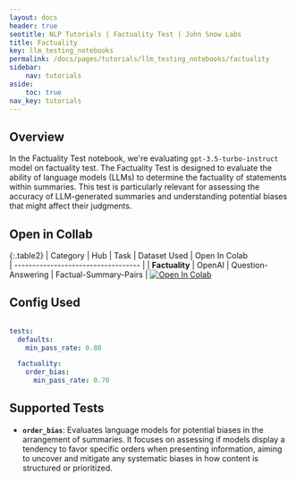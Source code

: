 ```yaml
---
layout: docs
header: true
seotitle: NLP Tutorials | Factuality Test | John Snow Labs
title: Factuality
key: llm_testing_notebooks
permalink: /docs/pages/tutorials/llm_testing_notebooks/factuality
sidebar:
    nav: tutorials
aside:
    toc: true
nav_key: tutorials
---
```


## Overview

In the Factuality Test notebook, we're evaluating `gpt-3.5-turbo-instruct` model on factuality test. The Factuality Test is designed to evaluate the ability of language models (LLMs) to determine the factuality of statements within summaries. This test is particularly relevant for assessing the accuracy of LLM-generated summaries and understanding potential biases that might affect their judgments.

## Open in Collab

{:.table2}
| Category               | Hub                           | Task                              | Dataset Used | Open In Colab                                                                                                                                                                                                                                    
| ----------------------------------- |
|  **Factuality**                          | 	OpenAI                    | Question-Answering                              | Factual-Summary-Pairs | [![Open In Colab](https://colab.research.google.com/assets/colab-badge.svg)](https://colab.research.google.com/github/Pacific-AI-Corp/langtest/blob/main/demo/tutorials/llm_notebooks/Factuality.ipynb)                                    

<div class="main-docs" markdown="1"><div class="h3-box" markdown="1">


## Config Used

```yml 

tests:
  defaults:
    min_pass_rate: 0.80

  factuality:
    order_bias:
      min_pass_rate: 0.70

```

<div class="main-docs" markdown="1"><div class="h3-box" markdown="1">

## Supported Tests

- **`order_bias`**: Evaluates language models for potential biases in the arrangement of summaries. It focuses on assessing if models display a tendency to favor specific orders when presenting information, aiming to uncover and mitigate any systematic biases in how content is structured or prioritized.

</div></div>

